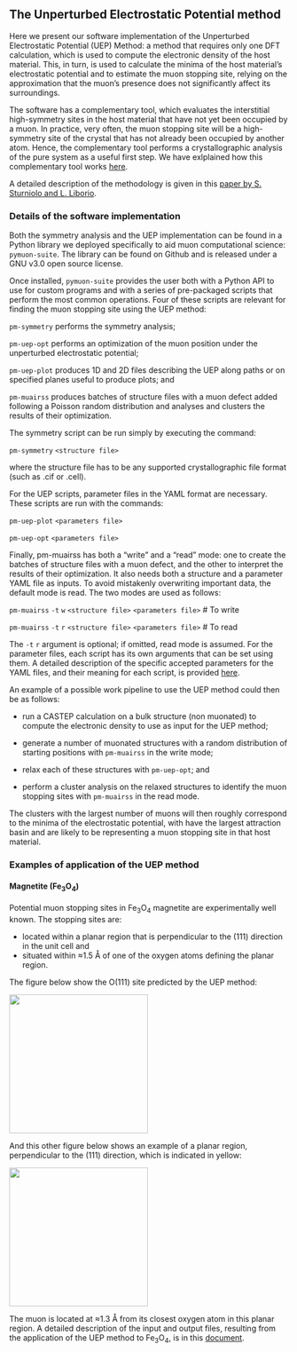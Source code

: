 ## The Unperturbed Electrostatic Potential method

Here we present our software implementation of the Unperturbed Electrostatic Potential (UEP) Method: a method that requires only one DFT calculation, which is used to compute the electronic density of the host material. This, in turn, is used to calculate the minima of the host material’s electrostatic potential and to estimate the muon stopping site, relying on the approximation that the muon’s presence does not significantly affect its surroundings. 

The software has a complementary tool, which evaluates the interstitial high-symmetry sites in the host material that have not yet been occupied by a muon. In practice, very often, the muon stopping site will be a high-symmetry site of the crystal that has not already been occupied by another atom. Hence, the complementary tool performs a crystallographic analysis of the pure system as a useful first step. We have exlplained how this complementary tool works 
[here](./symmetry).

A detailed description of the methodology is given in this [paper by S. Sturniolo and L. Liborio](https://aip.scitation.org/doi/10.1063/5.0012381). 

### Details of the software implementation

Both the symmetry analysis and the UEP implementation can be found in a Python library we deployed specifically to aid muon computational science: `pymuon-suite`. The library can be found on Github and is released under a GNU v3.0 open source license. 

Once installed, `pymuon-suite` provides the user both with a Python API to use for custom programs and with a series of pre-packaged scripts that perform the most common operations. Four of these scripts are relevant for finding the muon stopping site using the UEP method:
	
`pm-symmetry` performs the symmetry analysis;
	
`pm-uep-opt` performs an optimization of the muon position under the unperturbed electrostatic potential;
 	
`pm-uep-plot` produces 1D and 2D files describing the UEP along paths or on specified planes useful to produce plots; and
	
`pm-muairss` produces batches of structure files with a muon defect added following a Poisson random distribution and analyses and clusters the results of their optimization.

The symmetry script can be run simply by executing the command:

`pm-symmetry` `<structure file>`

where the structure file has to be any supported crystallographic file format (such as .cif or .cell).  

For the UEP scripts, parameter files in the YAML format are necessary. These scripts are run with the commands: 

`pm-uep-plot` `<parameters file>` 

`pm-uep-opt` `<parameters file>`
	
Finally, pm-muairss has both a “write” and a “read” mode: one to create the batches of structure files with a muon defect, and the other to interpret the results of their optimization. It also needs both a structure and a parameter YAML file as inputs. To avoid mistakenly overwriting important data, the default mode is read. The two modes are used as follows:

`pm-muairss` `-t` `w` `<structure file>` `<parameters file>` # To write 

`pm-muairss` `-t` `r` `<structure file>` `<parameters file>` # To read

The `-t` `r` argument is optional; if omitted, read mode is assumed. For the parameter files, each script has its own arguments that can be set using them. A detailed description of the specific accepted parameters for the YAML files, and their meaning for each script, is provided [here](YAMLparameters).

An example of a possible work pipeline to use the UEP method could then be as follows:

* run a CASTEP calculation on a bulk structure (non muonated) to compute the electronic density to use as input for the UEP method;

* generate a number of muonated structures with a random distribution of starting positions with `pm-muairss` in the write mode;

* relax each of these structures with `pm-uep-opt`; and

* perform a cluster analysis on the relaxed structures to identify the muon stopping sites with `pm-muairss` in the read
mode.

The clusters with the largest number of muons will then roughly correspond to the minima of the electrostatic potential, 
with have the largest attraction basin and are likely to be representing a muon stopping site in that host material.

### Examples of application of the UEP method

#### Magnetite (Fe<sub>3</sub>O<sub>4</sub>)

Potential muon stopping sites in Fe<sub>3</sub>O<sub>4</sub> magnetite are  experimentally well known.  The stopping sites are:

* located within a planar region that is perpendicular to the (111) direction in the unit cell and
* situated within ≈1.5 Å of one of the oxygen atoms defining the planar region. 

The figure below show the O(111) site predicted by the UEP method: 

<img src="/images/fe3o4_muon_1.jpg" width="250" height="250" />

And this other figure below shows an example of a planar region, perpendicular to the (111) direction, which is indicated in yellow: 

<img src="/images/fe3o4_muon_2-plane.jpg" width="250" height="250" />

The muon is located at ≈1.3 Å from its closest oxygen atom in this planar region.  A detailed description of the input and output files, resulting 
from the application of the UEP method to Fe<sub>3</sub>O<sub>4</sub>, is in this [document](supplement.pdf). 

